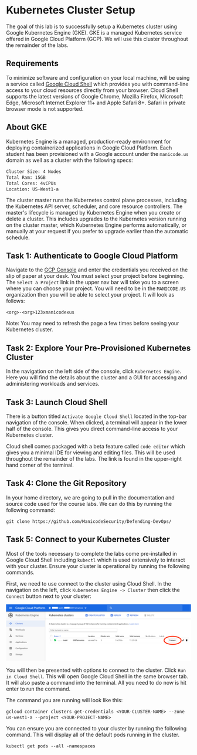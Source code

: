 # Kubernetes Cluster Setup

The goal of this lab is to successfully setup a Kubernetes cluster using Google Kubernetes Engine (GKE). GKE is a managed Kubernetes service offered in Google Cloud Platform (GCP). We will use this cluster throughout the remainder of the labs.

## Requirements
To minimize software and configuration on your local machine, will be using a service called [Google Cloud Shell](https://cloud.google.com/shell/docs/) which provides you with command-line access to your cloud resources directly from your browser. Cloud Shell supports the latest versions of Google Chrome, Mozilla Firefox, Microsoft Edge, Microsoft Internet Explorer 11+ and Apple Safari 8+. Safari in private browser mode is not supported.

## About GKE
Kubernetes Engine is a managed, production-ready environment for deploying containerized applications in Google Cloud Platform. Each student has been provisioned with a Google account under the `manicode.us` domain as well as a cluster with the following specs:
```
Cluster Size: 4 Nodes
Total Ram: 15GB
Total Cores: 4vCPUs
Location: US-West1-a
```
The cluster master runs the Kubernetes control plane processes, including the Kubernetes API server, scheduler, and core resource controllers. The master's lifecycle is managed by Kubernetes Engine when you create or delete a cluster. This includes upgrades to the Kubernetes version running on the cluster master, which Kubernetes Engine performs automatically, or manually at your request if you prefer to upgrade earlier than the automatic schedule.

## Task 1: Authenticate to Google Cloud Platform
Navigate to the [GCP Console](https://console.cloud.google.com/) and enter the credentials you received on the slip of paper at your desk. You must select your project before beginning. The `Select a Project` link in the upper nav bar will take you to a screen where you can choose your project. You will need to be in the `MANICODE.US` organization then you will be able to select your project. It will look as follows:
```
<org>-<org>123xmanicodexus
```

Note: You may need to refresh the page a few times before seeing your Kubernetes cluster.

## Task 2: Explore Your Pre-Provisioned Kubernetes Cluster
In the navigation on the left side of the console, click `Kubernetes Engine`. Here you will find the details about the cluster and a GUI for accessing and administering workloads and services.

## Task 3: Launch Cloud Shell
There is a button titled `Activate Google Cloud Shell` located in the top-bar navigation of the console. When clicked, a terminal will appear in the lower half of the console. This gives you direct command-line access to your Kubernetes cluster. 

Cloud shell comes packaged with a beta feature called `code editor` which gives you a minimal IDE for viewing and editing files. This will be used throughout the remainder of the labs. The link is found in the upper-right hand corner of the terminal.

## Task 4: Clone the Git Repository
In your home directory, we are going to pull in the documentation and source code used for the course labs. We can do this by running the following command:
```
git clone https://github.com/ManicodeSecurity/Defending-DevOps/ 
```

## Task 5: Connect to your Kubernetes Cluster
Most of the tools necessary to complete the labs come pre-installed in Google Cloud Shell including `kubectl` which is used extensively to interact with your cluster. Ensure your cluster is operational by running the following commands. 

First, we need to use connect to the cluster using Cloud Shell. In the navigation on the left, click `Kubernetes Engine -> Cluster` then click the `Connect` button next to your cluster:

![Cluster Connect](../images/gke-connect.png)

You will then be presented with options to connect to the cluster. Click `Run in Cloud Shell`. This will open Google Cloud Shell in the same browser tab. It will also paste a command into the terminal. All you need to do now is hit enter to run the command. 

The command you are running will look like this:
```
gcloud container clusters get-credentials <YOUR-CLUSTER-NAME> --zone us-west1-a --project <YOUR-PROJECT-NAME>
```

You can ensure you are connected to your cluster by running the following command. This will display all of the default pods running in the cluster.
```
kubectl get pods --all -namespaces
```